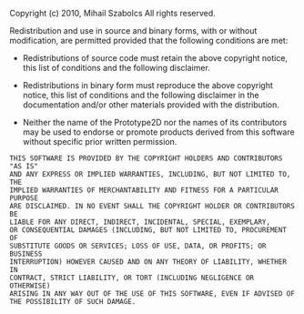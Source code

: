 Copyright (c) 2010, Mihail Szabolcs
All rights reserved.

Redistribution and use in source and binary forms, with or
without modification, are permitted provided that the following
conditions are met:

   * 	Redistributions of source code must retain the above copyright
		notice, this list of conditions and the following disclaimer.

   * 	Redistributions in binary form must reproduce the above copyright
		notice, this list of conditions and the following disclaimer in
		the documentation and/or other materials provided with the
		distribution.

   * 	Neither the name of the Prototype2D nor the names of its contributors
		may be used to endorse or promote products derived from this
		software without specific prior written permission.

	THIS SOFTWARE IS PROVIDED BY THE COPYRIGHT HOLDERS AND CONTRIBUTORS "AS IS"
	AND ANY EXPRESS OR IMPLIED WARRANTIES, INCLUDING, BUT NOT LIMITED TO, THE
	IMPLIED WARRANTIES OF MERCHANTABILITY AND FITNESS FOR A PARTICULAR PURPOSE
	ARE DISCLAIMED. IN NO EVENT SHALL THE COPYRIGHT HOLDER OR CONTRIBUTORS BE
	LIABLE FOR ANY DIRECT, INDIRECT, INCIDENTAL, SPECIAL, EXEMPLARY,
	OR CONSEQUENTIAL DAMAGES (INCLUDING, BUT NOT LIMITED TO, PROCUREMENT OF
	SUBSTITUTE GOODS OR SERVICES; LOSS OF USE, DATA, OR PROFITS; OR BUSINESS
	INTERRUPTION) HOWEVER CAUSED AND ON ANY THEORY OF LIABILITY, WHETHER IN
	CONTRACT, STRICT LIABILITY, OR TORT (INCLUDING NEGLIGENCE OR OTHERWISE)
	ARISING IN ANY WAY OUT OF THE USE OF THIS SOFTWARE, EVEN IF ADVISED OF
	THE POSSIBILITY OF SUCH DAMAGE.
